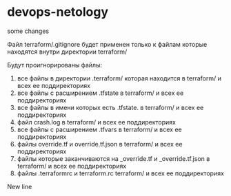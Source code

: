 # devops-netology

some changes

Файл terraform/.gitignore будет применен только к файлам которые находятся внутри директории terraform/

Будут проигнорированы файлы:

1. все файлы в директории .terraform/ которая находится в terraform/ и всех ее поддиректориях
2. все файлы с расширением .tfstate в terraform/ и всех ее поддиректориях
3. все файлы в имени которых есть .tfstate. в terraform/ и всех ее поддиректориях
4. файл crash.log в terraform/ и всех ее поддиректориях
5. все файлы с расширением .tfvars в terraform/ и всех ее поддиректориях
6. файлы override.tf и override.tf.json в terraform/ и всех ее поддиректориях
7. файлы которые заканчиваются на _override.tf и _override.tf.json в terraform/ и всех ее поддиректориях
8. файлы .terraformrc и terraform.rc  terraform/ и всех ее поддиректориях

New line

